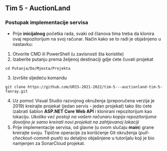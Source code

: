 ## Tim 5 - AuctionLand

### Postupak implementacije servisa
* Prije **inicijalnog** početka rada, svaki od članova tima treba da klonira ovaj repozitorijum na svoj računar. Način kako se to radi je objašnjeno u nastavku:
1. Otvorite CMD ili PowerShell (u zavisnosti šta koristite)
2. Izaberite putanju prema željenoj destinaciji gdje ćete čuvati projekat
```
cd Putanja/Do/Mjesta/Projekta
```
3. Izvršite sljedeću komandu
```
git clone https://github.com/URIS-2021-2022/tim-5---auctionland-tim-5-fanray.git
```
4. Uz pomoć Visual Studio razvojnog okruženja (preporučena verzija je 2019) kreirajte projekat (jedan servis - jedan projekat) tako što ćete izabrati šablon **ASP.NET Core Web API** i klonirani repozitorijum kao lokaciju.
*Ukoliko već postoji na vašem računaru kopija repozitorijuma dovoljno je samo kreirati novi projekat na zahtjevanoj lokaciji*
5. Prije implementacije servisa, od glavne (u ovom slučaju **main**) grane kreirajte svoju. Tipične operacije za korišćenje Git okruženja (*pull-checkout-commit-push*) su detaljno objašnjene u tutorijalu koji je bio namjenjen za SonarCloud projekat.